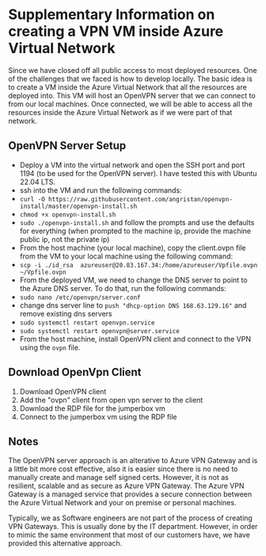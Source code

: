 # Supplementary Information on creating a VPN VM inside Azure Virtual Network

Since we have closed off all public access to most deployed resources. One of the challenges that we faced is how to develop locally. The basic idea is to create a VM inside the Azure Virtual Network that all the resources are deployed into.
This VM will host an OpenVPN server that we can connect to from our local machines. Once connected, we will be able to access all the resources inside the Azure Virtual Network as if we were part of that network.

## OpenVPN Server Setup

- Deploy a VM into the virtual network and open the SSH port and port 1194 (to be used for the OpenVPN server). I have tested this with Ubuntu 22.04 LTS.
- ssh into the VM and run the following commands:
- `curl -O https://raw.githubusercontent.com/angristan/openvpn-install/master/openvpn-install.sh`
- `chmod +x openvpn-install.sh`
- `sudo ./openvpn-install.sh` and follow the prompts and use the defaults for everything (when prompted to the machine ip, provide the machine public ip, not the private ip)
- From the host machine (your local machine), copy the client.ovpn file from the VM to your local machine using the following command:
- `scp -i ./id_rsa  azureuser@20.83.167.34:/home/azureuser/Vpfile.ovpn ~/Vpfile.ovpn`
- From the deployed VM, we need to change the DNS server to point to the Azure DNS server. To do that, run the following commands:
- `sudo nano /etc/openvpn/server.conf`
- change dns server line to `push "dhcp-option DNS 168.63.129.16"` and remove existing dns servers
- `sudo systemctl restart openvpn.service`
- `sudo systemctl restart openvpn@server.service`
- From the host machine, install OpenVPN client and connect to the VPN using the `ovpn` file.

## Download OpenVpn Client

1. Download OpenVPN client
2. Add the "ovpn" client from open vpn server to the client
3. Download the RDP file for the jumperbox vm
4. Connect to the jumperbox vm using the RDP file

## Notes

The OpenVPN server approach is an alterative to Azure VPN Gateway and is a little bit more cost effective, also it is easier since there is no need to manually create and manage self signed certs. However, it is not as resilient, scalable and as secure as Azure VPN Gateway. The Azure VPN Gateway is a managed service that provides a secure connection between the Azure Virtual Network and your on premise or personal machines.

Typically, we as Software engineers are not part of the process of creating VPN Gateways. This is usually done by the IT department. However, in order to mimic the same environment that most of our customers have, we have provided this alternative approach.

